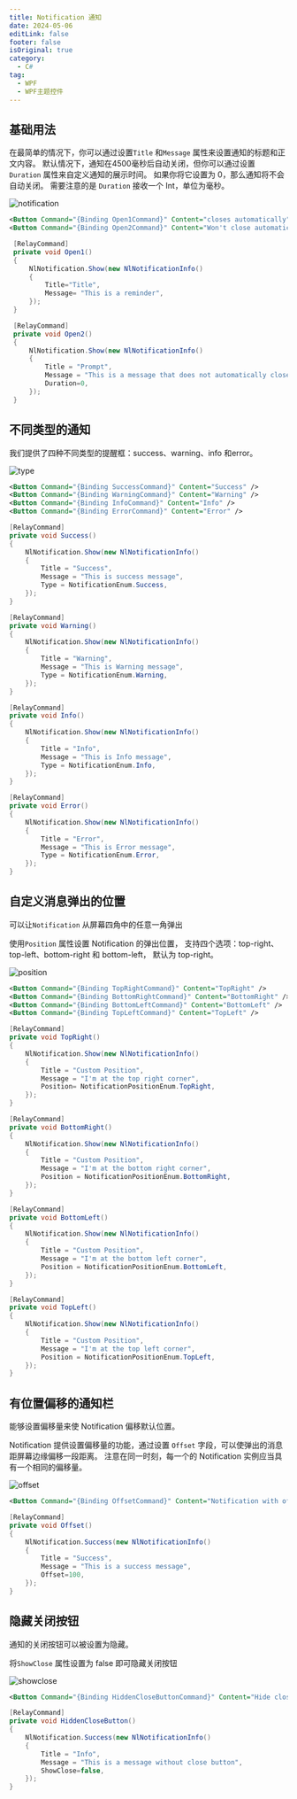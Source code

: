 ```yaml
---
title: Notification 通知
date: 2024-05-06
editLink: false
footer: false
isOriginal: true
category:
  - C#
tag:
  - WPF
  - WPF主题控件
---
```


## 基础用法

 在最简单的情况下，你可以通过设置`Title` 和`Message` 属性来设置通知的标题和正文内容。 默认情况下，通知在4500毫秒后自动关闭，但你可以通过设置 `Duration` 属性来自定义通知的展示时间。 如果你将它设置为 0，那么通知将不会自动关闭。 需要注意的是 `Duration` 接收一个 Int，单位为毫秒。

![notification](https://nas.ilyl.life:8092/wpf-theme/notification/notification.gif)

```xml
<Button Command="{Binding Open1Command}" Content="closes automatically" />
<Button Command="{Binding Open2Command}" Content="Won't close automatically" />
```

```cs
 [RelayCommand]
 private void Open1()
 {
     NlNotification.Show(new NlNotificationInfo()
     {
         Title="Title",
         Message= "This is a reminder",
     });
 }

 [RelayCommand]
 private void Open2()
 {
     NlNotification.Show(new NlNotificationInfo()
     {
         Title = "Prompt",
         Message = "This is a message that does not automatically close",
         Duration=0,
     });
 }
```

## 不同类型的通知

我们提供了四种不同类型的提醒框：success、warning、info 和error。

![type](https://nas.ilyl.life:8092/wpf-theme/notification/notification-type.gif)

```xml
<Button Command="{Binding SuccessCommand}" Content="Success" />
<Button Command="{Binding WarningCommand}" Content="Warning" />
<Button Command="{Binding InfoCommand}" Content="Info" />
<Button Command="{Binding ErrorCommand}" Content="Error" />
```

```cs
[RelayCommand]
private void Success()
{
    NlNotification.Show(new NlNotificationInfo()
    {
        Title = "Success",
        Message = "This is success message",
        Type = NotificationEnum.Success,
    });
}

[RelayCommand]
private void Warning()
{
    NlNotification.Show(new NlNotificationInfo()
    {
        Title = "Warning",
        Message = "This is Warning message",
        Type = NotificationEnum.Warning,
    });
}

[RelayCommand]
private void Info()
{
    NlNotification.Show(new NlNotificationInfo()
    {
        Title = "Info",
        Message = "This is Info message",
        Type = NotificationEnum.Info,
    });
}

[RelayCommand]
private void Error()
{
    NlNotification.Show(new NlNotificationInfo()
    {
        Title = "Error",
        Message = "This is Error message",
        Type = NotificationEnum.Error,
    });
}
```

## 自定义消息弹出的位置

可以让`Notification` 从屏幕四角中的任意一角弹出

使用`Position` 属性设置 Notification 的弹出位置， 支持四个选项：top-right、top-left、bottom-right 和 bottom-left， 默认为 top-right。

![position](https://nas.ilyl.life:8092/wpf-theme/notification/notification-position.gif)

```xml
<Button Command="{Binding TopRightCommand}" Content="TopRight" />
<Button Command="{Binding BottomRightCommand}" Content="BottomRight" />
<Button Command="{Binding BottomLeftCommand}" Content="BottomLeft" />
<Button Command="{Binding TopLeftCommand}" Content="TopLeft" />
```

```cs
[RelayCommand]
private void TopRight()
{
    NlNotification.Show(new NlNotificationInfo()
    {
        Title = "Custom Position",
        Message = "I'm at the top right corner",
        Position= NotificationPositionEnum.TopRight,
    });
}

[RelayCommand]
private void BottomRight()
{
    NlNotification.Show(new NlNotificationInfo()
    {
        Title = "Custom Position",
        Message = "I'm at the bottom right corner",
        Position = NotificationPositionEnum.BottomRight,
    });
}

[RelayCommand]
private void BottomLeft()
{
    NlNotification.Show(new NlNotificationInfo()
    {
        Title = "Custom Position",
        Message = "I'm at the bottom left corner",
        Position = NotificationPositionEnum.BottomLeft,
    });
}

[RelayCommand]
private void TopLeft()
{
    NlNotification.Show(new NlNotificationInfo()
    {
        Title = "Custom Position",
        Message = "I'm at the top left corner",
        Position = NotificationPositionEnum.TopLeft,
    });
}
```

## 有位置偏移的通知栏

能够设置偏移量来使 Notification 偏移默认位置。

Notification 提供设置偏移量的功能，通过设置 `Offset` 字段，可以使弹出的消息距屏幕边缘偏移一段距离。 注意在同一时刻，每一个的 Notification 实例应当具有一个相同的偏移量。

![offset](https://nas.ilyl.life:8092/wpf-theme/notification/notification-offset.gif)

```xml
<Button Command="{Binding OffsetCommand}" Content="Notification with offset" />
```

```cs
[RelayCommand]
private void Offset()
{
    NlNotification.Success(new NlNotificationInfo()
    {
        Title = "Success",
        Message = "This is a success message",
        Offset=100,
    });
}
```

## 隐藏关闭按钮

通知的关闭按钮可以被设置为隐藏。

将`ShowClose` 属性设置为 false 即可隐藏关闭按钮

![showclose](https://nas.ilyl.life:8092/wpf-theme/notification/notification-showclose.gif)

```xml
<Button Command="{Binding HiddenCloseButtonCommand}" Content="Hide close button" />
```

```cs
[RelayCommand]
private void HiddenCloseButton()
{
    NlNotification.Success(new NlNotificationInfo()
    {
        Title = "Info",
        Message = "This is a message without close button",
        ShowClose=false,
    });
}
```